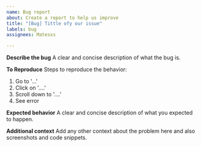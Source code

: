 ```yaml
---
name: Bug report
about: Create a report to help us improve
title: "[Bug] Tittle ofy our issue"
labels: bug
assignees: Matesxs

---
```


**Describe the bug**
A clear and concise description of what the bug is.

**To Reproduce**
Steps to reproduce the behavior:
1. Go to '...'
2. Click on '....'
3. Scroll down to '....'
4. See error

**Expected behavior**
A clear and concise description of what you expected to happen.

**Additional context**
Add any other context about the problem here and also screenshots and code snippets.
